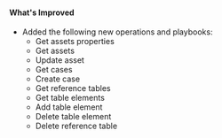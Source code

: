 #### What's Improved

- Added the following new operations and playbooks:
    - Get assets properties
    - Get assets
    - Update asset
    - Get cases
    - Create case
    - Get reference tables
    - Get table elements
    - Add table element
    - Delete table element
    - Delete reference table